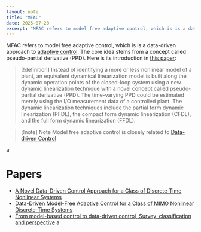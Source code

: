 ```yaml
---
layout: note
title: "MFAC"
date: 2025-07-20
excerpt: "MFAC refers to model free adaptive control, which is is a data-driven approach to [[Adaptive Control|adaptive control]]. The core idea stems from a concept called pseudo-partial derivative (PPD). Here is its introduction in [[A Novel Data-Driven Control Approach for a Class of Discrete-Time Nonlinear Systems|this paper]]:"
---
```


MFAC refers to model free adaptive control, which is is a data-driven approach to [adaptive control](adaptive-control). The core idea stems from a concept called pseudo-partial derivative (PPD). Here is its introduction in [this paper](a-novel-data-driven-control-approach-for-a-class-of-discrete-time-nonlinear-systems):
>[!definition] Instead of identifying a more or less nonlinear model of a plant, an equivalent dynamical linearization model is built along the dynamic operation points of the closed-loop system using a new dynamic linearization technique with a novel concept called pseudo-partial derivative (PPD). The time-varying PPD could be estimated merely using the I/O measurement data of a controlled plant. The dynamic linearization techniques include the partial form dynamic linearization (PFDL), the compact form dynamic linearization (CFDL), and the full form dynamic linearization (FFDL).

>[!note] Note
>Model free adaptive control is closely related to [Data-driven Control](data-driven-control)

a



# Papers
- [A Novel Data-Driven Control Approach for a Class of Discrete-Time Nonlinear Systems](a-novel-data-driven-control-approach-for-a-class-of-discrete-time-nonlinear-systems)
- [Data-Driven Model-Free Adaptive Control for a  Class of MIMO Nonlinear Discrete-Time Systems](data-driven-model-free-adaptive-control-for-a--class-of-mimo-nonlinear-discrete-time-systems)
- [From model-based control to data-driven control, Survey, classification and perspective](from-model-based-control-to-data-driven-control-survey-classification-and-perspective)
a
